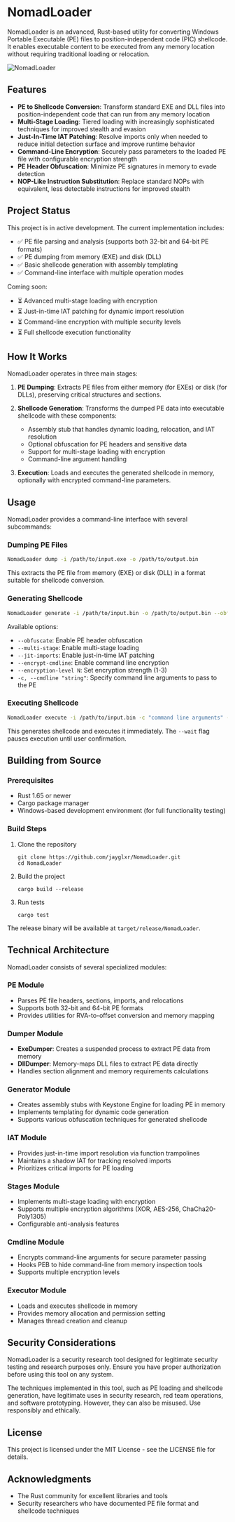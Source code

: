 # NomadLoader

NomadLoader is an advanced, Rust-based utility for converting Windows Portable Executable (PE) files to position-independent code (PIC) shellcode. It enables executable content to be executed from any memory location without requiring traditional loading or relocation.

![NomadLoader](https://github.com/user-attachments/assets/3e4fffc7-54d8-482e-ac73-b15504e03a06)


## Features

- **PE to Shellcode Conversion**: Transform standard EXE and DLL files into position-independent code that can run from any memory location
- **Multi-Stage Loading**: Tiered loading with increasingly sophisticated techniques for improved stealth and evasion
- **Just-In-Time IAT Patching**: Resolve imports only when needed to reduce initial detection surface and improve runtime behavior
- **Command-Line Encryption**: Securely pass parameters to the loaded PE file with configurable encryption strength
- **PE Header Obfuscation**: Minimize PE signatures in memory to evade detection
- **NOP-Like Instruction Substitution**: Replace standard NOPs with equivalent, less detectable instructions for improved stealth

## Project Status

This project is in active development. The current implementation includes:

- ✅ PE file parsing and analysis (supports both 32-bit and 64-bit PE formats)
- ✅ PE dumping from memory (EXE) and disk (DLL)
- ✅ Basic shellcode generation with assembly templating
- ✅ Command-line interface with multiple operation modes

Coming soon:
- ⏳ Advanced multi-stage loading with encryption
- ⏳ Just-in-time IAT patching for dynamic import resolution
- ⏳ Command-line encryption with multiple security levels
- ⏳ Full shellcode execution functionality

## How It Works

NomadLoader operates in three main stages:

1. **PE Dumping**: Extracts PE files from either memory (for EXEs) or disk (for DLLs), preserving critical structures and sections.

2. **Shellcode Generation**: Transforms the dumped PE data into executable shellcode with these components:
   - Assembly stub that handles dynamic loading, relocation, and IAT resolution
   - Optional obfuscation for PE headers and sensitive data
   - Support for multi-stage loading with encryption
   - Command-line argument handling

3. **Execution**: Loads and executes the generated shellcode in memory, optionally with encrypted command-line parameters.

## Usage

NomadLoader provides a command-line interface with several subcommands:

### Dumping PE Files

```bash
NomadLoader dump -i /path/to/input.exe -o /path/to/output.bin
```

This extracts the PE file from memory (EXE) or disk (DLL) in a format suitable for shellcode conversion.

### Generating Shellcode

```bash
NomadLoader generate -i /path/to/input.bin -o /path/to/output.bin --obfuscate --multi-stage
```

Available options:

- `--obfuscate`: Enable PE header obfuscation
- `--multi-stage`: Enable multi-stage loading
- `--jit-imports`: Enable just-in-time IAT patching
- `--encrypt-cmdline`: Enable command line encryption
- `--encryption-level N`: Set encryption strength (1-3)
- `-c, --cmdline "string"`: Specify command line arguments to pass to the PE

### Executing Shellcode

```bash
NomadLoader execute -i /path/to/input.bin -c "command line arguments" --wait
```

This generates shellcode and executes it immediately. The `--wait` flag pauses execution until user confirmation.

## Building from Source

### Prerequisites

- Rust 1.65 or newer
- Cargo package manager
- Windows-based development environment (for full functionality testing)

### Build Steps

1. Clone the repository
   ```
   git clone https://github.com/jayglxr/NomadLoader.git
   cd NomadLoader
   ```

2. Build the project
   ```
   cargo build --release
   ```

3. Run tests
   ```
   cargo test
   ```

The release binary will be available at `target/release/NomadLoader`.

## Technical Architecture

NomadLoader consists of several specialized modules:

### PE Module
- Parses PE file headers, sections, imports, and relocations
- Supports both 32-bit and 64-bit PE formats
- Provides utilities for RVA-to-offset conversion and memory mapping

### Dumper Module
- **ExeDumper**: Creates a suspended process to extract PE data from memory
- **DllDumper**: Memory-maps DLL files to extract PE data directly
- Handles section alignment and memory requirements calculations

### Generator Module
- Creates assembly stubs with Keystone Engine for loading PE in memory
- Implements templating for dynamic code generation
- Supports various obfuscation techniques for generated shellcode

### IAT Module
- Provides just-in-time import resolution via function trampolines
- Maintains a shadow IAT for tracking resolved imports
- Prioritizes critical imports for PE loading

### Stages Module
- Implements multi-stage loading with encryption
- Supports multiple encryption algorithms (XOR, AES-256, ChaCha20-Poly1305)
- Configurable anti-analysis features

### Cmdline Module
- Encrypts command-line arguments for secure parameter passing
- Hooks PEB to hide command-line from memory inspection tools
- Supports multiple encryption levels

### Executor Module
- Loads and executes shellcode in memory
- Provides memory allocation and permission setting
- Manages thread creation and cleanup

## Security Considerations

NomadLoader is a security research tool designed for legitimate security testing and research purposes only. Ensure you have proper authorization before using this tool on any system.

The techniques implemented in this tool, such as PE loading and shellcode generation, have legitimate uses in security research, red team operations, and software prototyping. However, they can also be misused. Use responsibly and ethically.

## License

This project is licensed under the MIT License - see the LICENSE file for details.

## Acknowledgments

- The Rust community for excellent libraries and tools
- Security researchers who have documented PE file format and shellcode techniques
